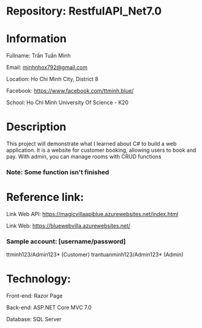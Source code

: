 # Repository: RestfulAPI_Net7.0

# Information

Fullname: Trần Tuấn Minh

Email: minhnhox792@gmail.com

Location: Ho Chi Minh City, District 8

Facebook: https://www.facebook.com/ttminh.blue/

School: Ho Chi Minh University Of Science - K20


# Description

This project will demonstrate what I learned about C# to build a web application. It is a website for customer booking, allowing users to book and pay. With admin, you can manage rooms with CRUD functions

### Note: Some function isn't finished


# Reference link:

Link Web API: https://magicvillaapiblue.azurewebsites.net/index.html

Link Web: https://bluewebvilla.azurewebsites.net/

### Sample account: [username/password]

ttminh123/Admin123* (Customer)
trantuanminh123/Admin123* (Admin)


# Technology:

Front-end: Razor Page

Back-end: ASP.NET Core MVC 7.0

Database: SQL Server
